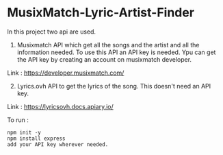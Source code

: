 # MusixMatch-Lyric-Artist-Finder
In this project two api are used.
1. Musixmatch API which get all the songs and the artist and all the information needed. To use this API an API key is needed. Ypu can get the API key by creating an account on musixmatch developer.

Link : https://developer.musixmatch.com/

2. Lyrics.ovh API to get the lyrics of the song. This doesn't need an API key.

Link : https://lyricsovh.docs.apiary.io/ 

To run : 
    
    npm init -y 
    npm install express
    add your API key wherever needed.
